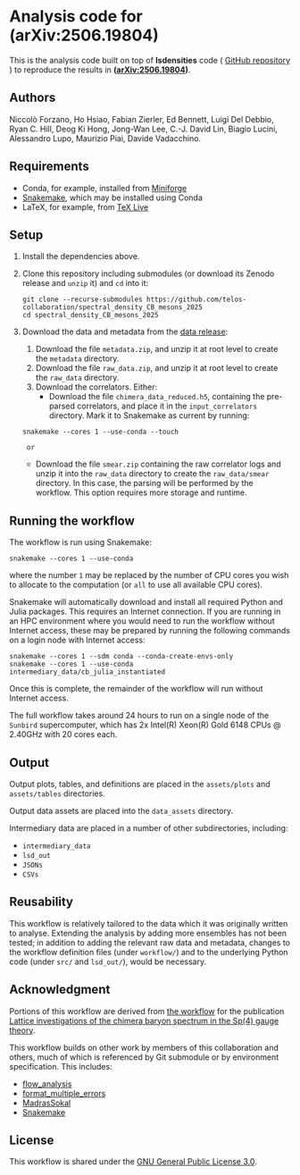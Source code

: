 # Analysis code for (arXiv:2506.19804)

This is the analysis code built on top of **lsdensities** code (
<a href="https://github.com/LupoA/lsdensities"> GitHub repository </a>) to
reproduce the results in **([arXiv:2506.19804][paper])**.

## Authors

Niccolò Forzano,
Ho Hsiao,
Fabian Zierler,
Ed Bennett,
Luigi Del Debbio,
Ryan C. Hill,
Deog Ki Hong,
Jong-Wan Lee,
C.-J. David Lin,
Biagio Lucini,
Alessandro Lupo,
Maurizio Piai,
Davide Vadacchino.

## Requirements

- Conda, for example, installed from [Miniforge][miniforge]
- [Snakemake][snakemake], which may be installed using Conda
- LaTeX, for example, from [TeX Live][texlive]


## Setup

1. Install the dependencies above.
2. Clone this repository including submodules
   (or download its Zenodo release and `unzip` it)
   and `cd` into it:

   ```shellsession
   git clone --recurse-submodules https://github.com/telos-collaboration/spectral_density_CB_mesons_2025
   cd spectral_density_CB_mesons_2025
   ```

3. Download the data and metadata from the [data release][datarelease]:

   1. Download the file `metadata.zip`,
      and unzip it at root level to create the `metadata` directory.
   2. Download the file `raw_data.zip`,
      and unzip it at root level to create the `raw_data` directory.
   3. Download the correlators. Either:
      - Download the file `chimera_data_reduced.h5`,
        containing the pre-parsed correlators,
        and place it in the `input_correlators` directory.
	Mark it to Snakemake as current by running:

	``` shellsession
	snakemake --cores 1 --use-conda --touch
	```

        or
      - Download the file `smear.zip` containing the raw correlator logs
        and unzip it into the `raw_data` 
        directory to create the `raw_data/smear` directory.
        In this case,
        the parsing will be performed by the workflow.
        This option requires more storage and runtime.

## Running the workflow

The workflow is run using Snakemake:

``` shellsession
snakemake --cores 1 --use-conda
```

where the number `1`
may be replaced by
the number of CPU cores you wish to allocate to the computation
(or `all` to use all available CPU cores).

Snakemake will automatically download and install
all required Python and Julia packages.
This requires an Internet connection.
If you are running in an HPC environment where you would need
to run the workflow without Internet access,
these may be prepared by
running the following commands on a login node with Internet access:

``` shellsession
snakemake --cores 1 --sdm conda --conda-create-envs-only
snakemake --cores 1 --use-conda intermediary_data/cb_julia_instantiated
```

Once this is complete,
the remainder of the workflow will run without Internet access.

The full workflow takes around 24 hours to run on
a single node of the ```Sunbird``` supercomputer,
which has 2x Intel(R) Xeon(R) Gold 6148 CPUs @ 2.40GHz with 20 cores each.

## Output

Output plots, tables, and definitions
are placed in the `assets/plots` and `assets/tables` directories.

Output data assets are placed into the `data_assets` directory.

Intermediary data are placed in a number of other subdirectories,
including:

- `intermediary_data`
- `lsd_out`
- `JSONs`
- `CSVs`


## Reusability

This workflow is relatively tailored to the data
which it was originally written to analyse.
Extending the analysis by adding more ensembles has not been tested;
in addition to adding the relevant raw data and metadata,
changes to the workflow definition files
(under `workflow/`)
and to the underlying Python code
(under `src/` and `lsd_out/`),
would be necessary.

## Acknowledgment

Portions of this workflow are derived from
[the workflow][antisymmetric-workflow]
for the publication
[Lattice investigations of the chimera baryon spectrum in the Sp(4) gauge theory][antisymmetric-paper].

This workflow builds on other work by members of this collaboration and others,
much of which is referenced by Git submodule or by environment specification.
This includes:

- [flow_analysis](https://github.com/edbennett/flow_analysis)
- [format_multiple_errors](https://github.com/edbennett/format_multiple_errors)
- [MadrasSokal](https://github.com/fzierler/MadrasSokal)
- [Snakemake][snakemake]

## License

This workflow is shared under the [GNU General Public License 3.0][gpl].

[antisymmetric-paper]: https://doi.org/10.48550/arXiv.2311.14663
[antisymmetric-workflow]: https://zenodo.org/records/10929539
[datarelease]: https://doi.org/10.5281/zenodo.15625280
[gpl]: https://choosealicense.com/licenses/gpl-3.0/
[miniforge]: https://github.com/conda-forge/miniforge
[paper]: https://doi.org/10.48550/arXiv.2506.19804
[snakemake]: https://snakemake.github.io
[snakemake-conda]: https://snakemake.readthedocs.io/en/stable/snakefiles/deployment.html
[texlive]: https://tug.org/texlive/
